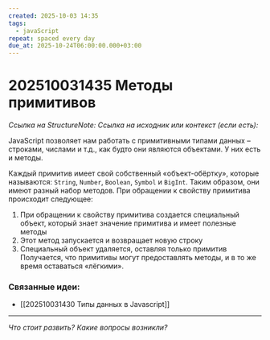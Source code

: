```yaml
---
created: 2025-10-03 14:35
tags:
  - javaScript
repeat: spaced every day
due_at: 2025-10-24T06:00:00.000+03:00
---
```

# 202510031435 Методы примитивов

*Ссылка на StructureNote:*
*Ссылка на исходник или контекст (если есть):*

JavaScript позволяет нам работать с примитивными типами данных – строками, числами и т.д., как будто они являются объектами. У них есть и методы.

Каждый примитив имеет свой собственный «объект-обёртку», которые называются: `String`, `Number`, `Boolean`, `Symbol` и `BigInt`. Таким образом, они имеют разный набор методов. При обращении к свойству примитива происходит следующее:

1) При обращении к свойству примитива создается специальный объект, который знает значение примитива и имеет полезные методы
2) Этот метод запускается и возвращает новую строку
3) Специальный объект удаляется, оставляя только примитив
Получается, что примитивы могут предоставлять методы, и в то же время оставаться «лёгкими».

### Связанные идеи:

* [[202510031430 Типы данных в Javascript]]

---

*Что стоит развить? Какие вопросы возникли?*
